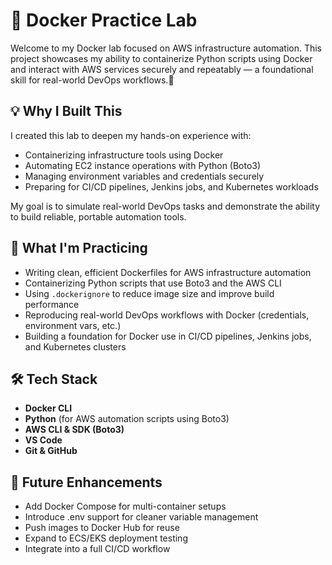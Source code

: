 # 🐳 Docker Practice Lab

Welcome to my Docker lab focused on AWS infrastructure automation. This project showcases my ability to containerize Python scripts using Docker and interact with AWS services securely and repeatably — a foundational skill for real-world DevOps workflows.🚀

## 💡 Why I Built This

I created this lab to deepen my hands-on experience with:

- Containerizing infrastructure tools using Docker
- Automating EC2 instance operations with Python (Boto3)
- Managing environment variables and credentials securely
- Preparing for CI/CD pipelines, Jenkins jobs, and Kubernetes workloads

My goal is to simulate real-world DevOps tasks and demonstrate the ability to build reliable, portable automation tools.


## 🧠 What I'm Practicing

- Writing clean, efficient Dockerfiles for AWS infrastructure automation
- Containerizing Python scripts that use Boto3 and the AWS CLI
- Using `.dockerignore` to reduce image size and improve build performance
- Reproducing real-world DevOps workflows with Docker (credentials, environment vars, etc.)
- Building a foundation for Docker use in CI/CD pipelines, Jenkins jobs, and Kubernetes clusters

## 🛠️ Tech Stack

- **Docker CLI**
- **Python** (for AWS automation scripts using Boto3)
- **AWS CLI & SDK (Boto3)**
- **VS Code**
- **Git & GitHub**

## 🔭 Future Enhancements

- Add Docker Compose for multi-container setups
- Introduce .env support for cleaner variable management
- Push images to Docker Hub for reuse
- Expand to ECS/EKS deployment testing
- Integrate into a full CI/CD workflow
